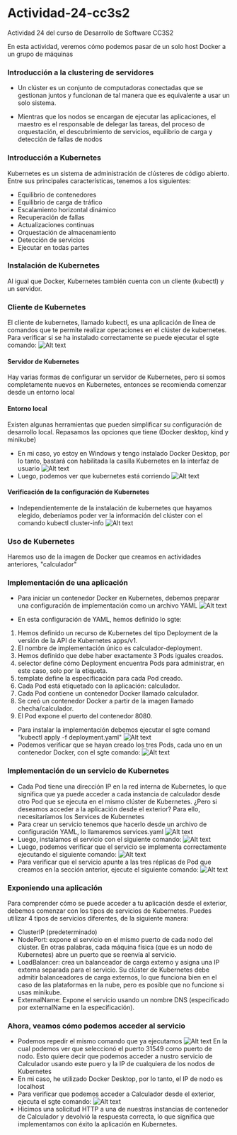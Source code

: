 # Actividad-24-cc3s2
Actividad 24 del curso de Desarrollo de Software CC3S2

En esta actividad, veremos cómo podemos pasar de un solo host Docker a un grupo de máquinas
### Introducción a la clustering de servidores
- Un clúster es un conjunto de computadoras conectadas que se gestionan juntos y funcionan de tal manera que es equivalente a usar un solo sistema.

- Mientras que los nodos se encargan de ejecutar las aplicaciones, el maestro es el responsable de delegar las tareas, del proceso de orquestación, el descubrimiento de servicios, equilibrio de carga y detección de fallas de nodos

### Introducción a Kubernetes
Kubernetes es un sistema de administración de clústeres de código abierto. Entre sus principales características, tenemos a los siguientes:
- Equilibrio de contenedores
- Equilibrio de carga de tráfico
- Escalamiento horizontal dinámico
- Recuperación de fallas
- Actualizaciones continuas
- Orquestación de almacenamiento
- Detección de servicios
- Ejecutar en todas partes

 ### Instalación de Kubernetes
 Al igual que Docker, Kubernetes también cuenta con un cliente (kubectl) y un servidor.
 
 ### Cliente de Kubernetes
 El cliente de kubernetes, llamado kubectl, es una aplicación de línea de comandos que te permite realizar operaciones en el clúster de kubernetes.
 Para verificar si se ha instalado correctamente se puede ejecutar el sgte comando:
 ![Alt text](https://raw.githubusercontent.com/ricardoolivaresventura/Actividad-24-cc3s2/main/kubernetes-version.PNG "")
 
#### Servidor de Kubernetes
Hay varias formas de configurar un servidor de Kubernetes, pero si somos completamente nuevos en Kubernetes, entonces se recomienda comenzar desde un entorno local

#### Entorno local
Existen algunas herramientas que pueden simplificar su configuración de desarrollo local. Repasamos las opciones que tiene (Docker desktop, kind y minikube)

- En mi caso, yo estoy en Windows y tengo instalado Docker Desktop, por lo tanto, bastará con habilitada la casilla Kubernetes en la interfaz de usuario
 ![Alt text](https://raw.githubusercontent.com/ricardoolivaresventura/Actividad-24-cc3s2/main/enable-kubernetes.PNG "")
- Luego, podemos ver que kubernetes está corriendo
 ![Alt text](https://raw.githubusercontent.com/ricardoolivaresventura/Actividad-24-cc3s2/main/kubernetes-running.PNG "")
 
 #### Verificación de la configuración de Kubernetes
- Independientemente de la instalación de kubernetes que hayamos elegido, deberíamos poder ver la información del clúster con el comando kubectl cluster-info
![Alt text](https://raw.githubusercontent.com/ricardoolivaresventura/Actividad-24-cc3s2/main/kubernetes-running-2.PNG "")
 
### Uso de Kubernetes
Haremos uso de la imagen de Docker que creamos en actividades anteriores, "calculador"
 
### Implementación de una aplicación
- Para iniciar un contenedor Docker en Kubernetes, debemos preparar una configuración de implementación como un archivo YAML
![Alt text](https://raw.githubusercontent.com/ricardoolivaresventura/Actividad-24-cc3s2/main/deployment2.PNG "")

- En esta configuración de YAML, hemos definido lo sgte:
1. Hemos definido un recurso de Kubernetes del tipo Deployment de la versión de la API de
Kubernetes apps/v1.
2. El nombre de implementación único es calculador-deployment.
3. Hemos definido que debe haber exactamente 3 Pods iguales creados.
4. selector define cómo Deployment encuentra Pods para administrar, en este caso, solo por la
etiqueta.
5. template define la especificación para cada Pod creado.
6. Cada Pod está etiquetado con la aplicación: calculador.
7. Cada Pod contiene un contenedor Docker llamado calculador.
8. Se creó un contenedor Docker a partir de la imagen llamado checha/calculador.
9. El Pod expone el puerto del contenedor 8080.

- Para instalar la implementación debemos ejecutar el sgte comand "kubectl apply -f deployment.yaml"
![Alt text](https://raw.githubusercontent.com/ricardoolivaresventura/Actividad-24-cc3s2/main/install-deployment.PNG "")
- Podemos verificar que se hayan creado los tres Pods, cada uno en un contenedor Docker, con el sgte comando:
![Alt text](https://raw.githubusercontent.com/ricardoolivaresventura/Actividad-24-cc3s2/main/get-pods.PNG "")

### Implementación de un servicio de Kubernetes
- Cada Pod tiene una dirección IP en la red interna de Kubernetes, lo que significa que ya puede acceder a cada instancia de calculador desde otro Pod que se ejecuta en el mismo clúster de Kubernetes. ¿Pero si deseamos acceder a la aplicación desde el exterior? Para ello, necesitaríamos los Services de Kubernetes
- Para crear un servicio tenemos que hacerlo desde un archivo de configuración YAML, lo llamaremos services.yaml
![Alt text](https://raw.githubusercontent.com/ricardoolivaresventura/Actividad-24-cc3s2/main/serviceYAML.PNG "")
- Luego, instalamos el servicio con el siguiente comando:
![Alt text](https://raw.githubusercontent.com/ricardoolivaresventura/Actividad-24-cc3s2/main/install-service.PNG "")
- Luego, podemos verificar que el servicio se implementa correctamente ejecutando el siguiente comando:
![Alt text](https://raw.githubusercontent.com/ricardoolivaresventura/Actividad-24-cc3s2/main/get-service.PNG "")
- Para verificar que el servicio apunte a las tres réplicas de Pod que creamos en la sección anterior, ejecute
el siguiente comando:
![Alt text](https://raw.githubusercontent.com/ricardoolivaresventura/Actividad-24-cc3s2/main/grep-eps.PNG "")

### Exponiendo una aplicación
Para comprender cómo se puede acceder a tu aplicación desde el exterior, debemos comenzar con los tipos de servicios de Kubernetes. Puedes utilizar 4 tipos de servicios diferentes, de la siguiente manera:
- ClusterIP (predeterminado)
- NodePort: expone el servicio en el mismo puerto de cada nodo del clúster. En otras palabras, cada máquina física (que es un nodo de Kubernetes) abre un puerto que se reenvía al servicio.
- LoadBalancer: crea un balanceador de carga externo y asigna una IP externa separada para el servicio. Su clúster de Kubernetes debe admitir balanceadores de carga externos, lo que funciona bien en el caso de las plataformas en la nube, pero es posible que no funcione si usas minikube.
- ExternalName: Expone el servicio usando un nombre DNS (especificado por externalName en la especificación).
 
### Ahora, veamos cómo podemos acceder al servicio
- Podemos repedir el mismo comando que ya ejecutamos
![Alt text](https://raw.githubusercontent.com/ricardoolivaresventura/Actividad-24-cc3s2/main/get-service.PNG "")
En la cual podemos ver que seleccionó el puerto 31549 como puerto de nodo. Esto quiere decir que podemos acceder a nustro servicio de Calculador usando este puero y la IP de cualquiera de los nodos de Kubernetes
- En mi caso, he utilizado Docker Desktop, por lo tanto, el IP de nodo es localhost
- Para verificar que podemos acceder a Calculador desde el exterior, ejecuta el sgte comando:
![Alt text](https://raw.githubusercontent.com/ricardoolivaresventura/Actividad-24-cc3s2/main/curl-kubernetes.PNG "")
- Hicimos una solicitud HTTP a una de nuestras instancias de contenedor de Calculador y devolvió la
respuesta correcta, lo que significa que implementamos con éxito la aplicación en Kubernetes.
